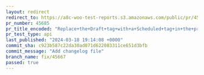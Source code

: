 ```yaml
---
layout: redirect
redirect_to: https://a8c-woo-test-reports.s3.amazonaws.com/public/pr/45685/api/index.html
pr_number: 45685
pr_title_encoded: "Replace+the+Draft+tag+with+a+Scheduled+tag+in+the+product+header"
pr_test_type: api
last_published: "2024-03-18 19:14:08 +0000"
commit_sha: c923b587c22da30ad071d622083311ce651d3bfb
commit_message: "Add changelog file"
branch_name: fix/45667
passed: true
---
```


